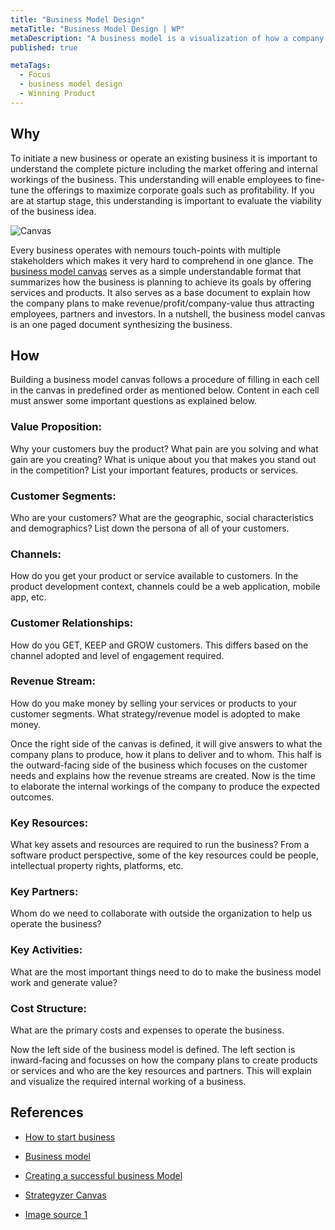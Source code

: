 ```yaml
---
title: "Business Model Design"
metaTitle: "Business Model Design | WP"
metaDescription: "A business model is a visualization of how a company plans to operate, create value and make money. The popular business model canvas consists of nine cells that capture different aspects of a business. Business model canvas can be used to describe different companies from a startup to a large enterprise."
published: true

metaTags:
  - Focus
  - business model design
  - Winning Product
---
```


## Why

To initiate a new business or operate an existing business it is important to understand the complete picture including the market offering and internal workings of the business. This understanding will enable employees to fine-tune the offerings to maximize corporate goals such as profitability. If you are at startup stage, this understanding is important to evaluate the viability of the business idea.

![Canvas](https://sites.google.com/site/moocmodulesnils/_/rsrc/1472851821761/marketing/the-business-model-canvas/BMC1.jpg)

Every business operates with nemours touch-points with multiple stakeholders which makes it very hard to comprehend in one glance. The [business model canvas](https://www.strategyzer.com/canvas/business-model-canvas) serves as a simple understandable format that summarizes how the business is planning to achieve its goals by offering services and products. It also serves as a base document to explain how the company plans to make revenue/profit/company-value thus attracting employees, partners and investors. In a nutshell, the business model canvas is an one paged document synthesizing the business.

## How

Building a business model canvas follows a procedure of filling in each cell in the canvas in predefined order as mentioned below. Content in each cell must answer some important questions as explained below.

### Value Proposition:

Why your customers buy the product? What pain are you solving and what gain are you creating? What is unique about you that makes you stand out in the competition? List your important features, products or services.

### Customer Segments:

Who are your customers? What are the geographic, social characteristics and demographics? List down the persona of all of your customers.

### Channels:

How do you get your product or service available to customers. In the product development context, channels could be a web application, mobile app, etc.

### Customer Relationships:

How do you GET, KEEP and GROW customers. This differs based on the channel adopted and level of engagement required.

### Revenue Stream:

How do you make money by selling your services or products to your customer segments. What strategy/revenue model is adopted to make money.

Once the right side of the canvas is defined, it will give answers to what the company plans to produce, how it plans to deliver and to whom. This half is the outward-facing side of the business which focuses on the customer needs and explains how the revenue streams are created. Now is the time to elaborate the internal workings of the company to produce the expected outcomes.

### Key Resources:

What key assets and resources are required to run the business? From a software product perspective, some of the key resources could be people, intellectual property rights, platforms, etc.

### Key Partners:

Whom do we need to collaborate with outside the organization to help us operate the business?

### Key Activities:

What are the most important things need to do to make the business model work and generate value?

### Cost Structure:

What are the primary costs and expenses to operate the business.

Now the left side of the business model is defined. The left section is inward-facing and focusses on how the company plans to create products or services and who are the key resources and partners. This will explain and visualize the required internal working of a business.

## References

- [How to start business](https://www.dummies.com/business/start-a-business/business-plans/defining-your-business-model/)

- [Business model](https://www.investopedia.com/terms/b/businessmodel.asp)

- [Creating a successful business Model](https://www.youtube.com/watch?v=IP0cUBWTgpY)

- [Strategyzer Canvas](https://www.strategyzer.com/canvas/business-model-canvas)

- [Image source 1](https://sites.google.com/site/moocmodulesnils/marketing/the-business-model-canvas)
